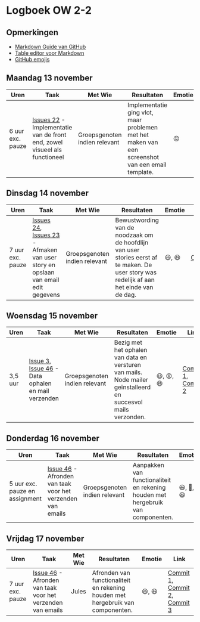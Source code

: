 # Logboek OW 2-2

## Opmerkingen

- [Markdown Guide van GitHub](https://guides.github.com/features/mastering-markdown/)
- [Table editor voor Markdown](https://www.tablesgenerator.com/markdown_tables)
- [GitHub emojis](https://github.com/ikatyang/emoji-cheat-sheet/blob/master/README.md)

## Maandag 13 november

| Uren | Taak  | Met Wie | Resultaten | Emotie | Link |
|------|-------|---------|------------|--------|------|
| 6 uur exc. pauze |[Issues 22](https://github.com/HANICA-DWA/project-sep23-nyala/issues/22) - Implementatie van de front end, zowel visueel als functioneel | Groepsgenoten indien relevant | Implementatie ging vlot, maar problemen met het maken van een screenshot van een email template. | :rage: | [Commit 1](https://github.com/HANICA-DWA/project-sep23-nyala/commit/8c55a57705609e4b1ae3934111f2dd5e98b0a856), [Commit 2](https://github.com/HANICA-DWA/project-sep23-nyala/commit/717f01b2fef53d719bb9ff70df072e2abb18e983)

## Dinsdag 14 november

| Uren | Taak  | Met Wie | Resultaten | Emotie | Link |
|------|-------|---------|------------|--------|------|
| 7 uur exc. pauze | [Issues 24](https://github.com/HANICA-DWA/project-sep23-nyala/issues/24), [Issues 23](https://github.com/HANICA-DWA/project-sep23-nyala/issues/23) - Afmaken van user story en opslaan van email edit gegevens | Groepsgenoten indien relevant | Bewustwording van de noodzaak om de hoofdlijn van user stories eerst af te maken. De user story was redelijk af aan het einde van de dag. | :smiley:, :satisfied: | [Commit](https://github.com/HANICA-DWA/project-sep23-nyala/commit/8e3f57848bce3bcaeca111fdadc3965449dffee2)

## Woensdag 15 november

| Uren | Taak  | Met Wie | Resultaten | Emotie | Link |
|------|-------|---------|------------|--------|------|
| 3,5 uur | [Issue 3](https://github.com/HANICA-DWA/project-sep23-nyala/issues/3), [Issue 46](https://github.com/HANICA-DWA/project-sep23-nyala/issues/46) - Data ophalen en mail verzenden | Groepsgenoten indien relevant | Bezig met het ophalen van data en versturen van mails. Node mailer geïnstalleerd en succesvol mails verzonden. | :smiley:, :rage:, :satisfied: | [Commit 1](https://github.com/HANICA-DWA/project-sep23-nyala/commit/e6e9703f80f6c8d31598e71602bbb512e1d55521), [Commit 2](https://github.com/HANICA-DWA/project-sep23-nyala/commit/42ef5a1209962f5fba1ffeee5917b8e37131d98c)

## Donderdag 16 november

| Uren | Taak  | Met Wie | Resultaten | Emotie | Link |
|------|-------|---------|------------|--------|------|
| 5 uur exc. pauze en assignment | [Issue 46](https://github.com/HANICA-DWA/project-sep23-nyala/issues/46) - Afronden van taak voor het verzenden van emails | Groepsgenoten indien relevant | Aanpakken van functionaliteit en rekening houden met hergebruik van componenten. | :smiley:, :thinking:, :satisfied: | [Commit](https://github.com/HANICA-DWA/project-sep23-nyala/commit/5cb4964e15b1ce7d2abcb446a960d15ee76595f8)

## Vrijdag 17 november

| Uren | Taak  | Met Wie | Resultaten | Emotie | Link |
|------|-------|---------|------------|--------|------|
| 7 uur exc. pauze | [Issue 46](https://github.com/HANICA-DWA/project-sep23-nyala/issues/46) - Afronden van taak voor het verzenden van emails | Jules | Afronden van functionaliteit en rekening houden met hergebruik van componenten. | :smiley:, :satisfied: | [Commit 1](https://github.com/HANICA-DWA/project-sep23-nyala/commit/79fde3d3e6fe23a417b7a41db34e161c6a9d050f), [Commit 2](https://github.com/HANICA-DWA/project-sep23-nyala/commit/99f1dc4d5f408a4c4245987ae47aca7d67cfbb10), [Commit 3](https://github.com/HANICA-DWA/project-sep23-nyala/commit/1fbcb7a189c55ad533a1ad0cc82a1a48c5b412af)
